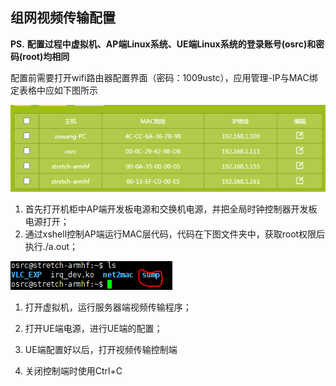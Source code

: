 ## 组网视频传输配置

**PS.** **配置过程中虚拟机、AP端Linux系统、UE端Linux系统的登录账号(osrc)和密码(root)均相同**

配置前需要打开wifi路由器配置界面（密码：1009ustc），应用管理-IP与MAC绑定表格中应如下图所示

![1594435922255](pic/1594435922255.png)

1. 首先打开机柜中AP端开发板电源和交换机电源，并把全局时钟控制器开发板电源打开；
2. 通过xshell控制AP端运行MAC层代码，代码在下图文件夹中，获取root权限后执行./a.out；

![1594436011976](pic/1594436011976.png)

1. 打开虚拟机，运行服务器端视频传输程序；

   

2. 打开UE端电源，进行UE端的配置；

3. UE端配置好以后，打开视频传输控制端

4. 关闭控制端时使用Ctrl+C



